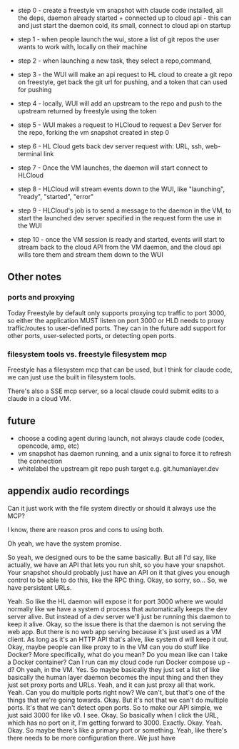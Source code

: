 - step 0 - create a freestyle vm snapshot with claude code installed, all the deps, daemon already started + connected up to cloud api - this can and just start the daemon cold, its small, connect to cloud api on startup

- step 1 - when people launch the wui, store a list of git repos the user wants to work with, locally on their machine
- step 2 - when launching a new task, they select a repo,command,
- step 3 - the WUI will make an api request to HL cloud to create a git repo on freestyle, get back the git url for pushing, and a token that can used for pushing
- step 4 - locally, WUI will add an upstream to the repo and push to the upstream returned by freestyle using the token
- step 5 - WUI makes a request to HLCloud to request a Dev Server for the repo, forking the vm snapshot created in step 0
- step 6 - HL Cloud gets back dev server request with: URL, ssh, web-terminal link
- step 7 - Once the VM launches, the daemon will start connect to HLCloud
- step 8 - HLCloud will stream events down to the WUI, like "launching", "ready", "started", "error"
- step 9 - HLCloud's job is to send a message to the daemon in the VM, to start the launched dev server specified in the request form the use in the WUI
- step 10 - once the VM session is ready and started, events will start to stream back to the cloud API from the VM daemon, and the cloud api wills tore them and stream them down to the WUI

## Other notes

### ports and proxying

Today Freestyle by default only supports proxying tcp traffic to port 3000, so either the application MUST listen on port 3000 or HLD needs to proxy traffic/routes to user-defined ports. They can in the future add support for other ports, user-selected ports, or detecting open ports.

### filesystem tools vs. freestyle filesystem mcp

Freestyle has a filesystem mcp that can be used, but I think for claude code, we can just use the built in filesystem tools.

There's also a SSE mcp server, so a local claude could submit edits to a claude in a cloud VM.

## future

- choose a coding agent during launch, not always claude code (codex, opencode, amp, etc)
- vm snapshot has daemon running, and a unix signal to force it to refresh the connection
- whitelabel the upstream git repo push target e.g. git.humanlayer.dev

## appendix audio recordings

Can it just work with the file system directly or should it always use the MCP?

I know, there are reason pros and cons to using both.

Oh yeah, we have the system promise.

So yeah, we designed ours to be the same basically. But all I'd say, like actually, we have an API that lets you run shit, so you have your snapshot. Your snapshot should probably just have an API on it that gives you enough control to be able to do this, like the RPC thing. Okay, so sorry, so... So, we have persistent URLs.

Yeah. So like the HL daemon will expose it for port 3000 where we would normally like we have a system d process that automatically keeps the dev server alive. But instead of a dev server we'll just be running this daemon to keep it alive. Okay, so the issue there is that the daemon is not serving the web app. But there is no web app serving because it's just used as a VM client. As long as it's an HTTP API that's alive, like system d will keep it out. Okay, maybe people can like proxy to in the VM can you do stuff like Docker? More specifically, what do you mean? Do you mean like can I take a Docker container? Can I run can my cloud code run Docker compose up -d? Oh yeah, in the VM. Yes. So maybe basically they just set a list of like basically the human layer daemon becomes the input thing and then they just set proxy ports and URLs. Yeah, and it can just proxy all that work. Yeah. Can you do multiple ports right now? We can't, but that's one of the things that we're going towards. Okay. But it's not that we can't do multiple ports. It's that we can't detect open ports. So to make our API simple, we just said 3000 for like v0. I see. Okay. So basically when I click the URL, which has no port on it, I'm getting forward to 3000. Exactly. Okay. Yeah. Okay. So maybe there's like a primary port or something. Yeah, like there's there needs to be more configuration there. We just have
